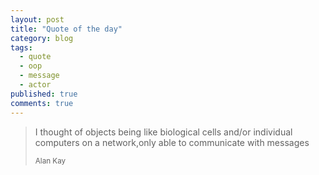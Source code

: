 ```yaml
---
layout: post
title: "Quote of the day"
category: blog
tags:
  - quote
  - oop
  - message
  - actor
published: true
comments: true
---
```


<blockquote><p>I thought of objects being like biological cells and/or individual computers on a network,only able to communicate with messages</p><small>Alan Kay</small></blockquote>